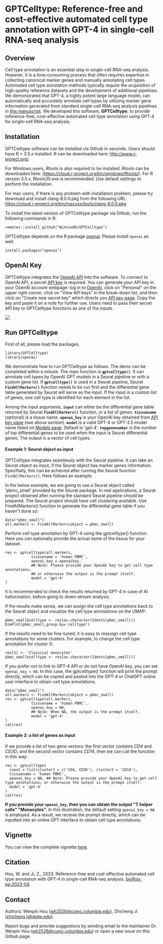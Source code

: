 GPTCelltype: Reference-free and cost-effective automated cell type annotation
  with GPT-4 in single-cell RNA-seq analysis
====

## Overview
Cell type annotation is an essential step in single-cell RNA-seq analysis. However, it is a time-consuming process that often requires expertise in collecting canonical marker genes and manually annotating cell types. Automated cell type annotation methods typically require the acquisition of high-quality reference datasets and the development of additional pipelines. We demonstrated that GPT-4, a highly potent large language model, can automatically and accurately annotate cell types by utilizing marker gene information generated from standard single-cell RNA-seq analysis pipelines in [this manuscript](https://www.biorxiv.org/content/10.1101/2023.04.16.537094v1). 
We developed this software, **GPTCelltype**, to provide reference-free, cost-effective automated cell type annotation using GPT-4 for single-cell RNA-seq analysis.


## Installation 

GPTCelltype software can be installed via Github in seconds. Users should have R > 3.5.x installed. R can be downloaded here: http://www.r-project.org/.

For Windows users, Rtools is also required to be installed. Rtools can be downloaded here: (https://cloud.r-project.org/bin/windows/Rtools/). For R version 3.5.x, Rtools35.exe is recommended. Use default settings to perform the installation.

For mac users, if there is any problem with installation problem, please try download and install clang-8.0.0.pkg from the following URL: https://cloud.r-project.org/bin/macosx/tools/clang-8.0.0.pkg

To install the latest version of GPTCelltype package via Github, run the following commands in R:
```{r eval = FALSE}
remotes::install_github("Winnie09/GPTCelltype")
```

GPTCelltype depends on the R package [openai](https://cran.r-project.org/web/packages/openai/index.html). Please install `openai` as well. 

```{r eval = FALSE}
install.packages("openai")
```

## OpenAI Key

GPTCelltype integrates the [OpenAI API](https://platform.openai.com/account/api-keys) into the software. To connect to OpenAI API, a secret [API key](https://platform.openai.com/account/api-keys) is required. You can generate your API key in your OpenAI account webpage: log in to [OpenAI](https://openai.com/), click on "Personal" on the upper right corner, click on "View API keys" in the break-down list, and then click on "Create new secret key" which directs you [API key page](https://platform.openai.com/account/api-keys). Copy the key and paste it on a note for further use. Users need to pass their secret API key to GPTCelltype functions as one of the inputs. 


![](/Users/wenpinhou/Dropbox/gptcelltype/github/GPTCelltype/vignettes/openaikeypage.png)

## Run GPTCelltype

First of all, please load the packages.
```{r}
library(GPTCelltype)
library(openai)
```

We demonstrate how to run GPTCelltype as follows.  The demo can be completed within a minute. The main function is **`gptcelltype()`**. It can annotate cell types by OpenAI GPT models in a Seurat pipeline or with a custom gene list. If **`gptcelltype()`** is used in a Seurat pipeline, Seurat **`FindAllMarkers()`** function needs to be run first and the differential gene table generated by Seurat will serve as the input. If the input is a custom list of genes, one cell type is identified for each element in the list. 

Among the input arguments, **`input`** can either be the differential gene table returned by Seurat **`FindAllMarkers()`** function, or a list of genes.
**`tissuename`** (optional) is a tissue name.
**`openai_key`** is your OpenAI key obtained from [API key page](https://platform.openai.com/account/api-keys) (see above section).
**`model`** is a valid GPT-4 or GPT-3.5 model name listed on [Models page](https://platform.openai.com/docs/models). Default is 'gpt-4'.
**`topgenenumber`** is the number of top differential genes to be used when the input is Seurat differential genes. The output is a vector of cell types.


#### Example 1: Seurat object as input

GPTCelltype integrates seamlessly with the Seurat pipeline. It can take an Seurat object as input, if the Seurat object has marker genes information. Specifially, this can be achieved after running the Seurat function `FindAllMarkers()`. Here follows an example.


In the below example, we are going to use a Seurat object called 'pbmc_small' provided by the Seurat package. In real applications, a Seurat project obtained after running the standard Seurat pipeline should be prepared. The Seurat project should have cell clustering available. Use FindAllMarkers() function to generate the differential gene table if you haven't done so:

```{r eval = FALSE}
data("pbmc_small")
all.markers <- FindAllMarkers(object = pbmc_small)
```

Perform cell type annotation by GPT-4 using the gptcelltype() function. Here you can optionally provide the actual name of the tissue for your dataset.
```{r eval = FALSE}
res <- gptcelltype(all.markers, 
            tissuename = 'human PBMC', 
            openai_key = openaikey, 
            ## Note: Please provide your OpenAI key to get cell type annotations;
            ## or otherwise the output is the prompt itself.
            model = 'gpt-4'
)
```

It is recommended to check the results returned by GPT-4 in case of AI hallucination, before going to down-stream analysis.

If the results make sense, we can assign the cell type annotations back to the Seurat object and visualize the cell type annotations on the UMAP:

```{r eval = FALSE}
pbmc_small$celltype <- res[as.character(Idents(pbmc_small))]
DimPlot(pbmc_small,group.by='celltype')
```

If the results need to be fine-tuned, it is easy to reassign cell type annotations for some clusters. For example, to change the cell type annotation for cluster 0:

```{r eval = FALSE}
res[1] <- 'Classical monocytes'
pbmc_small$celltype <- res[as.character(Idents(pbmc_small))]
```

If you prefer not to link to GPT-4 API or do not have OpenAI key, you can set `openai_key = NA`. In this case, the gptcelltype() function will print the prompt directly, which can be copied and pasted into the GPT-4 or ChatGPT online user interface to obtain cell type annotations.

```{r eval = FALSE}
data("pbmc_small")
all.markers <- FindAllMarkers(object = pbmc_small)
res <- gptcelltype(all.markers, 
            tissuename = 'human PBMC', 
            openai_key = NA, 
            ## Note: When NA, the output is the prompt itself.
            model = 'gpt-4'
)
cat(res)
```


####  Example 2: a list of genes as input

If we provide a list of two gene vectors: the first vector contains *CD4* and *CD3D*, and the second vector contains *CD14*, then we can call the function in this way:
```{r}
res <- gptcelltype(
  input = list(cluster1 = c('CD4, CD3D'), cluster2 = 'CD14'),
  tissuename = 'human PBMC',
  openai_key = NA, ## Note: Please provide your OpenAI key to get cell type annotations; or otherwise the output is the prompt itself.
  model = 'gpt-4'
)
cat(res)
```

**If you provide your `openai_key`, then you can obtain the output "T helper cells" "Monocytes".**
In this illustration, the default setting `openai_key = NA` is employed. As a result, we receive the prompt directly, which can be inputted into an online GPT interface to obtain cell type annotations.

## Vignette

You can view the complete vignette [here](https://winnie09.github.io/Wenpin_Hou/pages/gptcelltype.html).

## Citation

Hou, W. and Ji, Z., 2023. Reference-free and cost-effective automated cell type annotation with GPT-4 in single-cell RNA-seq analysis. [bioRxiv, pp.2023-04](https://www.biorxiv.org/content/10.1101/2023.04.16.537094v1). 

## Contact

Authors: Wenpin Hou (wh2526@cumc.columbia.edu), Zhicheng Ji (zhicheng.ji@duke.edu).

Report bugs and provide suggestions by sending email to the maintainer Dr. Wenpin Hou (wh2526@cumc.columbia.edu) or open a new issue on this Github page. 
